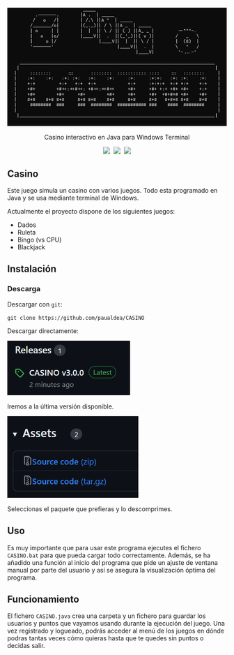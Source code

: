 <p align="center">
<img src="img/home_screen.png" alt="CASINO HOME">
</p>

<p align="center">
Casino interactivo en Java para Windows Terminal
</p>
<p align="center">
 <a href=""><img src="https://img.shields.io/badge/version-3.2.2-blue"></a>&nbsp;
 <a href=""><img src="https://img.shields.io/badge/license-GPL 3.0-orange"></a>&nbsp;
 <a href=""><img src="https://img.shields.io/badge/contributors-2-green"></a>
</p>

## Casino

Este juego simula un casino con varios juegos. Todo esta programado en Java y se usa mediante terminal de Windows.

Actualmente el proyecto dispone de los siguientes juegos:

 - Dados
 - Ruleta
 - Bingo (vs CPU)
 - Blackjack

## Instalación

### Descarga

Descargar con `git`:

```term
git clone https://github.com/paualdea/CASINO
```

Descargar directamente:

<img src="img/descarga.png" alt="descarga">

Iremos a la última versión disponible.

<img src="img/paquetes.png" alt="paquetes">

Seleccionas el paquete que prefieras y lo descomprimes.

## Uso

Es muy importante que para usar este programa ejecutes el fichero `CASINO.bat` para que pueda cargar todo correctamente. Además, se ha añadido una función al inicio del programa que pide un ajuste de ventana manual por parte del usuario y así se asegura la visualización óptima del programa.

## Funcionamiento

El fichero `CASINO.java` crea una carpeta y un fichero para guardar los usuarios y puntos que vayamos usando durante la ejecución del juego. Una vez registrado y logueado, podrás acceder al menú de los juegos en dónde podras tantas veces cómo quieras hasta que te quedes sin puntos o decidas salir.

